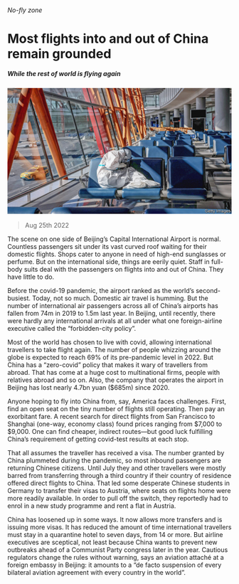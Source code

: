 ###### No-fly zone

# Most flights into and out of China remain grounded 

##### While the rest of world is flying again 

![image](images/20220827_CNP003.jpg) 

> Aug 25th 2022 

The scene on one side of Beijing’s Capital International Airport is normal. Countless passengers sit under its vast curved roof waiting for their domestic flights. Shops cater to anyone in need of high-end sunglasses or perfume. But on the international side, things are eerily quiet. Staff in full-body suits deal with the passengers on flights into and out of China. They have little to do.

Before the covid-19 pandemic, the airport ranked as the world’s second-busiest. Today, not so much. Domestic air travel is humming. But the number of international air passengers across all of China’s airports has fallen from 74m in 2019 to 1.5m last year. In Beijing, until recently, there were hardly any international arrivals at all under what one foreign-airline executive called the “forbidden-city policy”.

Most of the world has chosen to live with covid, allowing international travellers to take flight again. The number of people whizzing around the globe is expected to reach 69% of its pre-pandemic level in 2022. But China has a “zero-covid” policy that makes it wary of travellers from abroad. That has come at a huge cost to multinational firms, people with relatives abroad and so on. Also, the company that operates the airport in Beijing has lost nearly 4.7bn yuan ($685m) since 2020.

Anyone hoping to fly into China from, say, America faces challenges. First, find an open seat on the tiny number of flights still operating. Then pay an exorbitant fare. A recent search for direct flights from San Francisco to Shanghai (one-way, economy class) found prices ranging from $7,000 to $9,000. One can find cheaper, indirect routes—but good luck fulfilling China’s requirement of getting covid-test results at each stop.

That all assumes the traveller has received a visa. The number granted by China plummeted during the pandemic, so most inbound passengers are returning Chinese citizens. Until July they and other travellers were mostly barred from transferring through a third country if their country of residence offered direct flights to China. That led some desperate Chinese students in Germany to transfer their visas to Austria, where seats on flights home were more readily available. In order to pull off the switch, they reportedly had to enrol in a new study programme and rent a flat in Austria.

China has loosened up in some ways. It now allows more transfers and is issuing more visas. It has reduced the amount of time international travellers must stay in a quarantine hotel to seven days, from 14 or more. But airline executives are sceptical, not least because China wants to prevent new outbreaks ahead of a Communist Party congress later in the year. Cautious regulators change the rules without warning, says an aviation attaché at a foreign embassy in Beijing: it amounts to a “de facto suspension of every bilateral aviation agreement with every country in the world”. 


